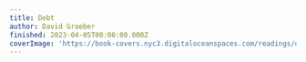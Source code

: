 ```yaml
---
title: Debt
author: David Graeber
finished: 2023-04-05T00:00:00.000Z
coverImage: 'https://book-covers.nyc3.digitaloceanspaces.com/readings/debt-01.jpg'
---
```

